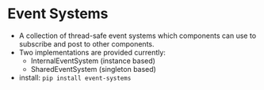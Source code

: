 # Event Systems
- A collection of thread-safe event systems which components can use to subscribe and post to other components.
- Two implementations are provided currently: 
    - InternalEventSystem (instance based)
    - SharedEventSystem (singleton based)
- install: `pip install event-systems`